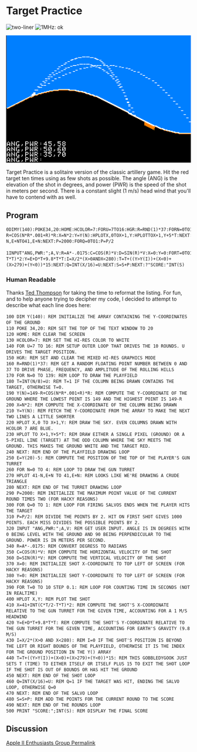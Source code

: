 # Target Practice

![two-liner](https://img.shields.io/badge/two--liner-blue) ![1MHz: ok](https://img.shields.io/badge/1MHz-ok-green)

![image](media/target-practice.png "Target Practice Screenshot")

Target Practice is a solitaire version of the classic artillery game. Hit the red target ten times using as few shots as possible. The angle (ANG) is the elevation of the shot in degrees, and power (PWR) is the speed of the shot in meters per second. There is a constant slight (1 m/s) head wind that you'll have to contend with as well.

## Program

```
0DIMY(140):POKE34,20:HOME:HCOLOR=7:FORU=7TO16:HGR:R=RND(1)*37:FORN=0TO139:T=INT(N/8)=U:Y(N)=149-R+COS(N*R*.001+R)*R:X=N*2:Y=Y(N):HPLOTX,0TOX+1,Y:HPLOTTOX+1,Y+5*T:NEXT:E=Y(20)-5:FORN=0TO4:HPLOT41-N,E+NTO41,E+N:NEXT:P=2000:FORQ=0TO1:P=P/2

1INPUT"ANG,PWR:";A,V:R=A*-.0175:C=COS(R)*V:D=SIN(R)*V:X=0:Y=0:FORT=0TO10STEP0.1:HPLOTX,Y:X=41+INT(C*T/2-T*T)*2:Y=E+D*T+9.8*T*T:I=X/2*(X>0ANDX<280):T=T+((Y>Y(I))+(X<0)+(X>279)+(Y<0))*15:NEXT:Q=INT(X/16)=U:NEXT:S=S+P:NEXT:?"SCORE:"INT(S)
```

### Human Readable
Thanks [Ted Thompson](https://github.com/TedThompson) for taking the time to reformat the listing. For fun, and to help anyone trying to decipher my code, I decided to attempt to describe what each line does here:

```
100 DIM Y(140): REM INITIALIZE THE ARRAY CONTAINING THE Y-COORDINATES OF THE GROUND
110 POKE 34,20: REM SET THE TOP OF THE TEXT WINDOW TO 20
120 HOME: REM CLEAR THE SCREEN
130 HCOLOR=7: REM SET THE HI-RES COLOR TO WHITE
140 FOR U=7 TO 16: REM SETUP OUTER LOOP THAT DRIVES THE 10 ROUNDS. U DRIVES THE TARGET POSITION.
150 HGR: REM SET AND CLEAR THE MIXED HI-RES GRAPHICS MODE
160 R=RND(1)*37: REM GET A RANDOM FLOATING POINT NUMBER BETWEEN 0 AND 37 TO DRIVE PHASE, FREQUENCY, AND AMPLITUDE OF THE ROLLING HILLS
170 FOR N=0 TO 139: REM LOOP TO DRAW THE PLAYFIELD
180 T=INT(N/8)=U: REM T=1 IF THE COLUMN BEING DRAWN CONTAINS THE TARGET, OTHERWISE T=0.
190 Y(N)=149-R+COS(N*R*.001+R)*R: REM COMPUTE THE Y-COORDINATE OF THE GROUND WHERE THE LOWEST POINT IS 149 AND THE HIGHEST POINT IS 149-R
200 X=N*2: REM COMPUTE THE X-COORDINATE OF THE COLUMN BEING DRAWN
210 Y=Y(N): REM FETCH THE Y-COORDINATE FROM THE ARRAY TO MAKE THE NEXT TWO LINES A LITTLE SHORTER
220 HPLOT X,0 TO X+1,Y: REM DRAW THE SKY. EVEN COLUMNS DRAWN WITH HCOLOR 7 ARE BLUE.
230 HPLOT TO X+1,Y+5*T: REM DRAW EITHER A SINGLE PIXEL (GROUND) OR A 5-PIXEL LINE (TARGET) AT THE ODD COLUMN WHERE THE SKY MEETS THE GROUND. THIS MAKES THE GROUND WHITE AND THE TARGET RED.
240 NEXT: REM END OF THE PLAYFIELD DRAWING LOOP
250 E=Y(20)-5: REM COMPUTE THE POSITION OF THE TOP OF THE PLAYER'S GUN TURRET
260 FOR N=0 TO 4: REM LOOP TO DRAW THE GUN TURRET
270 HPLOT 41-N,E+N TO 41,E+N: REM LOOKS LIKE WE'RE DRAWING A CRUDE TRIANGLE
280 NEXT: REM END OF THE TURRET DRAWING LOOP
290 P=2000: REM INITIALIZE THE MAXIMUM POINT VALUE OF THE CURRENT ROUND TIMES TWO (FOR HACKY REASONS)
300 FOR Q=0 TO 1: REM LOOP FOR FIRING SALVOS ENDS WHEN THE PLAYER HITS THE TARGET
310 P=P/2: REM DIVIDE THE POINTS BY 2. HIT ON FIRST SHOT GIVES 1000 POINTS. EACH MISS DIVIDES THE POSSIBLE POINTS BY 2.
320 INPUT "ANG,PWR:";A,V: REM GET USER INPUT. ANGLE IS IN DEGREES WITH 0 BEING LEVEL WITH THE GROUND AND 90 BEING PERPENDICULAR TO THE GROUND. POWER IS IN METERS PER SECOND.
340 R=A*-.0175: REM CONVERT DEGRESS TO RADIANS
350 C=COS(R)*V: REM COMPUTE THE HORIZONTAL VELOCITY OF THE SHOT
360 D=SIN(R)*V: REM COMPUTE THE VERTICAL VELOCITY OF THE SHOT
370 X=0: REM INITIALIZE SHOT X-COORDINATE TO TOP LEFT OF SCREEN (FOR HACKY REASONS)
380 Y=0: REM INITIALIZE SHOT Y-COORDINATE TO TOP LEFT OF SCREEN (FOR HACKY REASONS)
390 FOR T=0 TO 10 STEP 0.1: REM LOOP FOR COUNTING TIME IN SECONDS (NOT IN REALTIME)
400 HPLOT X,Y: REM PLOT THE SHOT
410 X=41+INT(C*T/2-T*T)*2: REM COMPUTE THE SHOT'S X-COORDINATE RELATIVE TO THE GUN TURRET FOR THE GIVEN TIME, ACCOUNTING FOR A 1 M/S HEADWIND
420 Y=E+D*T+9.8*T*T: REM COMPUTE THE SHOT'S Y-COORDINATE RELATIVE TO THE GUN TURRET FOR THE GIVEN TIME, ACCOUNTING FOR EARTH'S GRAVITY (9.8 M/S)
430 I=X/2*(X>0 AND X<280): REM I=0 IF THE SHOT'S POSITION IS BEYOND THE LEFT OR RIGHT BOUNDS OF THE PLAYFIELD, OTHERWISE IT IS THE INDEX FOR THE GROUND POSITION IN THE Y() ARRAY
440 T=T+((Y>Y(I))+(X<0)+(X>279)+(Y<0))*15: REM THIS GOBBLEDYGOOK JUST SETS T (TIME) TO EITHER ITSELF OR ITSELF PLUS 15 TO EXIT THE SHOT LOOP IF THE SHOT IS OUT OF BOUNDS OR HAS HIT THE GROUND
450 NEXT: REM END OF THE SHOT LOOP
460 Q=INT(X/16)=U: REM Q=1 IF THE TARGET WAS HIT, ENDING THE SALVO LOOP, OTHERWISE Q=0
470 NEXT: REM END OF THE SALVO LOOP
480 S=S+P: REM ADD THE POINTS FOR THE CURRENT ROUND TO THE SCORE
490 NEXT: REM END OF THE ROUNDS LOOP
500 PRINT "SCORE:";INT(S): REM DISPLAY THE FINAL SCORE
```

## Discussion

[Apple II Enthusiasts Group Permalink](https://www.facebook.com/groups/5251478676/permalink/10159354264563677/)
